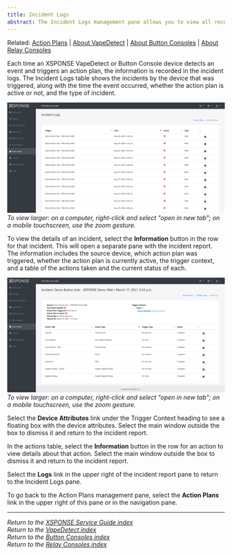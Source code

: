 ```yaml
---
title: Incident Logs
abstract: The Incident Logs management pane allows you to view all recorded incidents from all your devices. Selecting the View All link in the Events Detected box in the dashboard or selecting the Incident Logs button on the Action Plans management pane will take you to the Incident Logs pane.
---
```

Related: [Action Plans](action-plans.md) \| [About VapeDetect](../vape-detect/about-vapedetect.md) \| [About Button Consoles](../button-consoles/about-button-consoles.md) \| [About Relay Consoles](../relay-consoles/about-relay-consoles.md) 

Each time an XSPONSE VapeDetect or Button Console device detects an event and triggers an action plan, the information is recorded in the incident logs. The Incident Logs table shows the incidents by the device that was triggered, along with the time the event occurred, whether the action plan is active or not, and the type of incident. 

![incident logs pane](incident_logs.png)
_To view larger: on a computer, right-click and select "open in new tab"; on a mobile touchscreen, use the zoom gesture._

To view the details of an incident, select the **Information** button in the row for that incident. This will open a separate pane with the incident report. The information includes the source device, which action plan was triggered, whether the action plan is currently active, the trigger context, and a table of the actions taken and the current status of each.

![example incident](incident_example.png)
_To view larger: on a computer, right-click and select "open in new tab"; on a mobile touchscreen, use the zoom gesture._

Select the **Device Attributes** link under the Trigger Context heading to see a floating box with the device attributes. Select the main window outside the box to dismiss it and return to the incident report. 

In the actions table, select the **Information** button in the row for an action to view details about that action. Select the main window outside the box to dismiss it and return to the incident report.

Select the **Logs** link in the upper right of the incident report pane to return to the Incident Logs pane. 

To go back to the Action Plans management pane, select the **Action Plans** link in the upper right of this pane or in the navigation pane.

___
*Return to the [XSPONSE Service Guide index](index.md)*  
*Return to the [VapeDetect index](../vape-detect/index.md)*  
*Return to the [Button Consoles index](../button-consoles/index.md)*  
*Return to the [Relay Consoles index](../relay-consoles/index.md)*  
